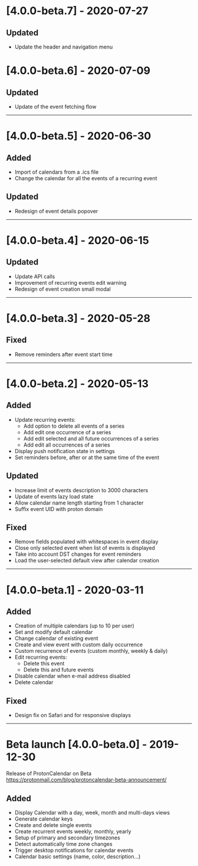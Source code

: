 # [4.0.0-beta.7] - 2020-07-27

## Updated
- Update the header and navigation menu

# [4.0.0-beta.6] - 2020-07-09

## Updated
- Update of the event fetching flow

___

# [4.0.0-beta.5] - 2020-06-30

## Added
- Import of calendars from a .ics file
- Change the calendar for all the events of a recurring event

## Updated
- Redesign of event details popover

___

# [4.0.0-beta.4] - 2020-06-15

## Updated
- Update API calls
- Improvement of recurring events edit warning
- Redesign of event creation small modal

___

# [4.0.0-beta.3] - 2020-05-28

## Fixed
- Remove reminders after event start time

___

# [4.0.0-beta.2] - 2020-05-13

## Added
- Update recurring events:
    * Add option to delete all events of a series
    * Add edit one occurrence of a series
    * Add edit selected and all future occurrences of a series
    * Add edit all occurrences of a series 
- Display push notification state in settings
- Set reminders before, after or at the same time of the event

## Updated
- Increase limit of events description to 3000 characters 
- Update of events lazy load state
- Allow calendar name length starting from 1 character
- Suffix event UID with proton domain

## Fixed
- Remove fields populated with whitespaces in event display
- Close only selected event when list of events is displayed
- Take into account DST changes for event reminders      
- Load the user-selected default view after calendar creation
___

# [4.0.0-beta.1] - 2020-03-11

## Added
- Creation of multiple calendars (up to 10 per user)
- Set and modify default calendar
- Change calendar of existing event
- Create and view event with custom daily occurrence
- Custom recurrence of events (custom monthly, weekly & daily)
- Edit recurring events:
    * Delete this event
    * Delete this and future events
- Disable calendar when e-mail address disabled
- Delete calendar

## Fixed
- Design fix on Safari and for responsive displays
___

# Beta launch [4.0.0-beta.0] - 2019-12-30

Release of ProtonCalendar on Beta https://protonmail.com/blog/protoncalendar-beta-announcement/ 

## Added
- Display Calendar with a day, week, month and multi-days views
- Generate calendar keys
- Create and delete single events
- Create recurrent events weekly, monthly, yearly
- Setup of primary and secondary timezones
- Detect automatically time zone changes
- Trigger desktop notifications for calendar events
- Calendar basic settings (name, color, description...)





